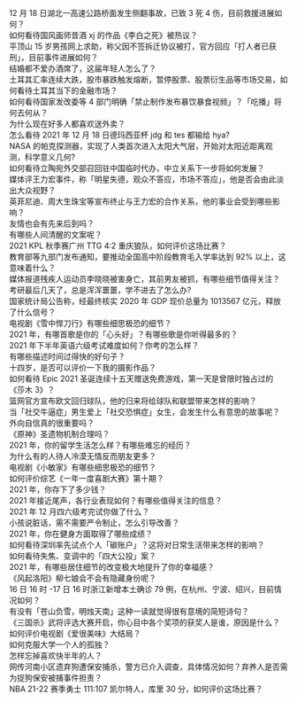 12 月 18 日湖北一高速公路桥面发生侧翻事故，已致 3 死 4 伤，目前救援进展如何？  
如何看待国风画师昔酒 xj 的作品《李白之死》被热议？  
平顶山 15 岁男孩网上求助，称父因不签拆迁协议被打，官方回应「打人者已获刑」，目前事件进展如何？  
结婚都不爱办酒席了，这届年轻人怎么了？  
土耳其汇率连续大跌，股市暴跌触发熔断，暂停股票、股票衍生品等市场交易，如何看待土耳其当下的金融市场？  
如何看待国家发改委等 4 部门明确「禁止制作发布暴饮暴食视频」？「吃播」将何去何从？  
为什么现在好多人都喜欢送外卖？  
怎么看待 2021 年 12 月 18 日德玛西亚杯 jdg 和 tes 都输给 hya?  
NASA 的帕克探测器，实现了人类首次进入太阳大气层，开始对太阳近距离观测，科学意义几何?  
如何看待立陶宛外交部召回驻中国临时代办，中立关系下一步将如何发展？  
媒体评王力宏事件，称「明星失德，观众不答应，市场不答应」，他是否会由此淡出大众视野？  
英菲尼迪、周大生珠宝等宣布终止与王力宏的合作关系，他的事业会受到哪些影响？  
友情也会有先来后到吗？  
有哪些人间清醒的文案呢？  
2021 KPL 秋季赛广州 TTG 4:2 重庆狼队，如何评价这场比赛？  
教育部等九部门发布通知，要推动全国高中阶段教育毛入学率达到 92% 以上，这意味着什么？  
媒体报道残疾人运动员李晓晓被害身亡，其前男友被抓，有哪些细节值得关注？  
考研最后几天了，总是浑浑噩噩，学不进去了怎么办?  
国家统计局公告称，经最终核实 2020 年 GDP 现价总量为 1013567 亿元，释放了什么信号？  
电视剧《雪中悍刀行》有哪些细思极恐的细节？  
2021 年，有哪首歌是你的「心头好」？有哪些歌是你听得最多的？  
2021 年下半年英语六级考试难度如何？你考的怎么样？  
有哪些描述时间过得快的好句子？  
十四岁，是否可以评价一下我的摄影作品？  
如何看待 Epic 2021 圣诞连续十五天赠送免费游戏，第一天是曾限时独占过的《莎木 3》？  
篮网官方宣布欧文回归球队，他的归来将给球队和联盟带来怎样的影响？  
当「社交牛逼症」男生爱上「社交恐惧症」女生，会发生什么有意思的故事呢？  
外向自信真的很重要吗？  
《原神》圣遗物机制合理吗？  
2021 年，你的留学生活怎么样？有哪些难忘的经历？  
为什么有的人待人冷漠无情反而朋友更多？  
电视剧《小敏家》有哪些细思极恐的细节？  
如何评价综艺《一年一度喜剧大赛》第十期？  
2021 年，你存下了多少钱？  
2021 年接近尾声，各行业表现如何？有哪些值得关注的信息？  
2021 年 12 月四六级考完试你做了什么？  
小孩说脏话，需不需要严令制止，怎么引导改善？  
2021 年，你在健身方面取得了哪些成绩？  
如何看待深圳率先试点个人「碳账户」？这将对日常生活带来怎样的影响？  
如何看待失焦、变调中的「四大公投」案？  
2021 年，有哪些居住细节的改变极大地提升了你的幸福感？  
《风起洛阳》柳七娘会不会有隐藏身份呢？  
16 日 16 时 -17 日 16 时浙江新增本土确诊 79 例，在杭州、宁波、绍兴，目前情况如何？  
有没有「苍山负雪，明烛天南」这种一读就觉得很有意境的简短诗句？  
《三国杀》武将评选大赛开启，你心目中各个奖项的获奖人是谁，原因是什么？  
如何评价电视剧《爱很美味》大结局？  
如何克服大学一个人的孤独？  
怎样忘掉喜欢快半年的人？  
网传河南小区遗弃狗遭保安捕杀，警方已介入调查，具体情况如何？弃养人是否需为捉狗保安被捕事件担责？  
NBA 21-22 赛季勇士 111:107 凯尔特人，库里 30 分，如何评价这场比赛？  
